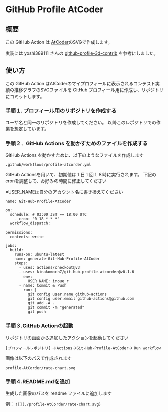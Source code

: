 # GitHub Profile AtCoder


## 概要
この GitHub Action は [AtCoder](https://atcoder.jp/?lang=ja)のSVGで作成します。

実装には yoshi389111 さんの [github-profile-3d-contrib](https://github.com/yoshi389111/github-profile-3d-contrib) を参考にしました。

## 使い方

この GitHub Action はAtCoderのマイプロフィールに表示されるコンテスト実績の推移グラフのSVGファイルを GitHub プロフィール用に作成し、リポジトリにコミットします。

### 

### 手順１. プロフィール用のリポジトリを作成する
ユーザ名と同一のリポジトリを作成してください。
以降このレポジトリでの作業を想定しています。

### 

### 手順２．GitHub Actions を動かすためのファイルを作成する

GitHub Actions を動かすために、以下のようなファイルを作成します

``` .github/workflows/profile-atcorder.yml ```

GitHub Actionsを用いて、初期値は１日１回１８時に実行されます。
下記のcronを調整して、お好みの時間に修正してください

※USER_NAMEは自分のアカウント名に書き換えてください

```
name: Git-Hub-Profile-AtCoder

on:
  schedule: # 03:00 JST == 18:00 UTC
    - cron: "0 18 * * *"
  workflow_dispatch:

permissions:
  contents: write

jobs:
  build:
    runs-on: ubuntu-latest
    name: generate-Git-Hub-Profile-AtCoder
    steps:
      - uses: actions/checkout@v3
      - uses: kinakomoch7/git-hub-profile-atcorder@v0.1.6
        env:
          USER_NAME: inoue_r
      - name: Commit & Push
        run: |
          git config user.name github-actions
          git config user.email github-actions@github.com
          git add -A .
          git commit -m "generated"
          git push
```

### 

### 手順３.GitHub Actionの起動

リポジトリの画面から追加したアクションを起動してください

```[プロフィールレポジトリ]``` ->```Actions```->```Git-Hub-Profile-AtCoder```-> ```Run workflow```

画像は以下のパスで作成されます

```profile-AtCorder/rate-chart.svg```


### 手順４.README.mdを追加

生成した画像のパスを readme ファイルに追加します

例：
``` ![](./profile-AtCorder/rate-chart.svg) ```
